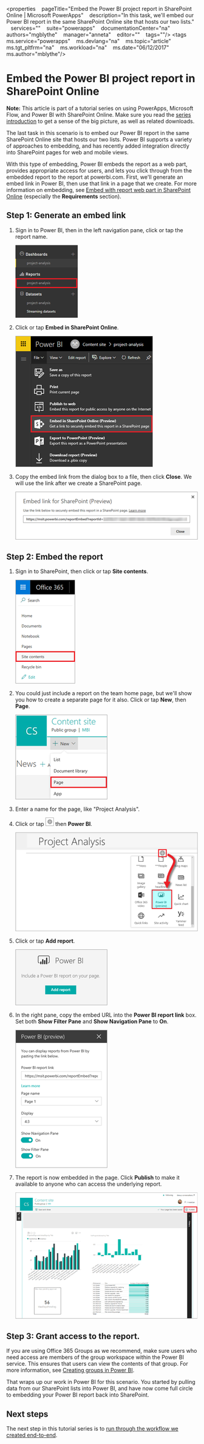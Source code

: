 <properties
   pageTitle="Embed the Power BI project report in SharePoint Online | Microsoft PowerApps"
   description="In this task, we'll embed our Power BI report in the same SharePoint Online site that hosts our two lists."
   services=""
   suite="powerapps"
   documentationCenter="na"
   authors="mgblythe"
   manager="anneta"
   editor=""
   tags=""/>
<tags
   ms.service="powerapps"
   ms.devlang="na"
   ms.topic="article"
   ms.tgt_pltfrm="na"
   ms.workload="na"
   ms.date="06/12/2017"
   ms.author="mblythe"/>

# Embed the Power BI project report in SharePoint Online

**Note:** This article is part of a tutorial series on using PowerApps, Microsoft Flow, and Power BI with SharePoint Online. Make sure you read the [series introduction](sharepoint-scenario-intro.md) to get a sense of the big picture, as well as related downloads.

The last task in this scenario is to embed our Power BI report in the same SharePoint Online site that hosts our two lists. Power BI supports a variety of approaches to embedding, and has recently added integration directly into SharePoint pages for web and mobile views.

With this type of embedding, Power BI embeds the report as a web part, provides appropriate access for users, and lets you click through from the embedded report to the report at powerbi.com. First, we'll generate an embed link in Power BI, then use that link in a page that we create. For more information on embedding, see [Embed with report web part in SharePoint Online](https://powerbi.microsoft.com/documentation/powerbi-service-embed-report-spo) (especially the **Requirements** section).

## Step 1: Generate an embed link

1. Sign in to Power BI, then in the left navigation pane, click or tap the report name.

    ![Navigate to report](./media/sharepoint-scenario-embed-report/08-01-01-reports.png)

2. Click or tap **Embed in SharePoint Online**.

    ![Embed in SharePoint Online](./media/sharepoint-scenario-embed-report/08-01-02-embed-spo.png)

3. Copy the embed link from the dialog box to a file, then click **Close**. We will use the link after we create a SharePoint page.

    ![Embed link for SharePoint](./media/sharepoint-scenario-embed-report/08-01-03-embed-url.png)

## Step 2: Embed the report

1. Sign in to SharePoint, then click or tap **Site contents**.

    ![SharePoint site contents](./media/sharepoint-scenario-embed-report/08-01-04-site-contents.png)

2. You could just include a report on the team home page, but we'll show you how to create a separate page for it also. Click or tap **New**, then **Page**.

    ![New SharePoint page](./media/sharepoint-scenario-embed-report/08-01-05-new-page.png)

3. Enter a name for the page, like "Project Analysis".

4. Click or tap ![Plus icon](./media/sharepoint-scenario-embed-report/icon-plus.png) then **Power BI**.

    ![Add Power BI page part](./media/sharepoint-scenario-embed-report/08-01-06-add-page-part.png)

5. Click or tap **Add report**.

    ![Add report](./media/sharepoint-scenario-embed-report/08-01-07-add-report.png)

6. In the right pane, copy the embed URL into the **Power BI report link** box. Set both **Show Filter Pane** and **Show Navigation Pane** to **On**.

    ![Report settings](./media/sharepoint-scenario-embed-report/08-01-08-report-settings.png)

7. The report is now embedded in the page. Click **Publish** to make it available to anyone who can access the underlying report.

    ![Report embedding complete](./media/sharepoint-scenario-embed-report/08-01-09-report-complete.png)

## Step 3: Grant access to the report.

If you are using Office 365 Groups as we recommend, make sure users who need access are members of the group workspace within the Power BI service. This ensures that users can view the contents of that group. For more information, see [Creating groups in Power BI](https://powerbi.microsoft.com/documentation/powerbi-service-create-a-group-in-power-bi).

That wraps up our work in Power BI for this scenario. You started by pulling data from our SharePoint lists into Power BI, and have now come full circle to embedding your Power BI report back into SharePoint.

## Next steps

The next step in this tutorial series is to [run through the workflow we created end-to-end](sharepoint-scenario-summary.md).
